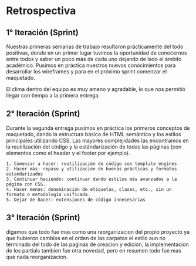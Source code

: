 # Retrospectiva

## 1° Iteración (Sprint)

Nuestras primeras semanas de trabajo resultaron prácticamente del todo positivas, donde en un primer lugar tuvimos la oportunidad de conocernos entre todos y saber un poco más de cada uno dejando de lado el ámbito académico.
Pusimos en práctica nuestros nuevos conocimientos para desarrollar los wireframes y para en el próximo sprint comenzar el maquetado.

El clima dentro del equipo es muy ameno y agradable, lo que nos permitió llegar con tiempo a la primera entrega.


## 2° Iteración (Sprint)

Durante la segunda entrega pusimos en práctica los primeros conceptos de maquetado, dando la estructura básica de HTML semántico y los estilos principales utilizando CSS.
Las mayores complejidades las encontramos en la reutilización del código y la estándarización de todas las páginas (con elementos como el header y el footer por ejemplo).

    1. Comenzar a hacer: reutilización de código con template engines
    2. Hacer más: repaso y utilización de buenas prácticas y formatos estandarizados
    3. Continuar haciendo: continuar dando estilos más avanzados a la página con CSS.
    4. Hacer menos: denominación de etiquetas, clases, etc., sin un formato o metodología unificada.
    5. Dejar de hacer: extensiones de código innecesarias
    
## 3° Iteración (Sprint)
digamos que todo fue mas como una reorganizacion del propio proyecto ya que hubieron cambios en el orden de las carpetas el estilo aun no terminado del todo de las paginas de creacion y edicion, la implementacion de los partials tambien fue otra novedad, pero en resumen todo fue mas que nada reorganizacion.
